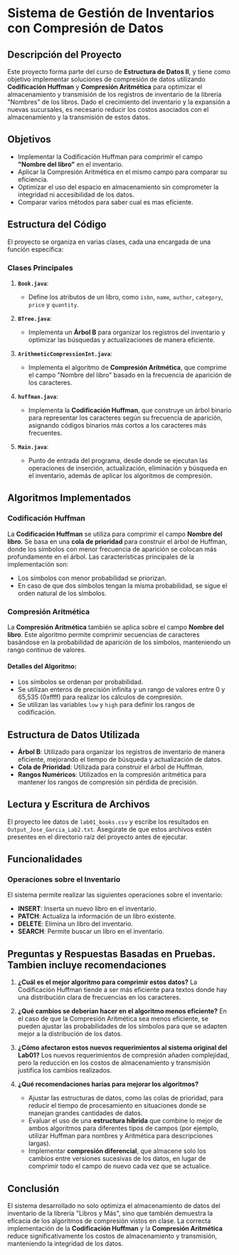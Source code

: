 
# Sistema de Gestión de Inventarios con Compresión de Datos

## Descripción del Proyecto

Este proyecto forma parte del curso de **Estructura de Datos II**, y tiene como objetivo implementar soluciones de compresión de datos utilizando **Codificación Huffman** y **Compresión Aritmética** para optimizar el almacenamiento y transmisión de los registros de inventario de la librería "Nombres" de los libros. Dado el crecimiento del inventario y la expansión a nuevas sucursales, es necesario reducir los costos asociados con el almacenamiento y la transmisión de estos datos.

## Objetivos

- Implementar la Codificación Huffman para comprimir el campo **"Nombre del libro"** en el inventario.
- Aplicar la Compresión Aritmética en el mismo campo para comparar su eficiencia.
- Optimizar el uso del espacio en almacenamiento sin comprometer la integridad ni accesibilidad de los datos.
- Comparar varios métodos para saber cual es mas eficiente.

## Estructura del Código

El proyecto se organiza en varias clases, cada una encargada de una función específica:

### Clases Principales

1. **`Book.java`**:
   - Define los atributos de un libro, como `isbn`, `name`, `author`, `category`, `price` y `quantity`.

2. **`BTree.java`**:
   - Implementa un **Árbol B** para organizar los registros del inventario y optimizar las búsquedas y actualizaciones de manera eficiente.

3. **`ArithmeticCompressionInt.java`**:
   - Implementa el algoritmo de **Compresión Aritmética**, que comprime el campo "Nombre del libro" basado en la frecuencia de aparición de los caracteres.

4. **`huffman.java`**:
   - Implementa la **Codificación Huffman**, que construye un árbol binario para representar los caracteres según su frecuencia de aparición, asignando códigos binarios más cortos a los caracteres más frecuentes.

5. **`Main.java`**:
   - Punto de entrada del programa, desde donde se ejecutan las operaciones de inserción, actualización, eliminación y búsqueda en el inventario, además de aplicar los algoritmos de compresión.

## Algoritmos Implementados

### Codificación Huffman

La **Codificación Huffman** se utiliza para comprimir el campo **Nombre del libro**. Se basa en una **cola de prioridad** para construir el árbol de Huffman, donde los símbolos con menor frecuencia de aparición se colocan más profundamente en el árbol. Las características principales de la implementación son:

- Los símbolos con menor probabilidad se priorizan.
- En caso de que dos símbolos tengan la misma probabilidad, se sigue el orden natural de los símbolos.

### Compresión Aritmética

La **Compresión Aritmética** también se aplica sobre el campo **Nombre del libro**. Este algoritmo permite comprimir secuencias de caracteres basándose en la probabilidad de aparición de los símbolos, manteniendo un rango continuo de valores.

#### Detalles del Algoritmo:

- Los símbolos se ordenan por probabilidad.
- Se utilizan enteros de precisión infinita y un rango de valores entre 0 y 65,535 (0xffff) para realizar los cálculos de compresión.
- Se utilizan las variables `low` y `high` para definir los rangos de codificación.

## Estructura de Datos Utilizada

- **Árbol B**: Utilizado para organizar los registros de inventario de manera eficiente, mejorando el tiempo de búsqueda y actualización de datos.
- **Cola de Prioridad**: Utilizada para construir el árbol de Huffman.
- **Rangos Numéricos**: Utilizados en la compresión aritmética para mantener los rangos de compresión sin pérdida de precisión.

## Lectura y Escritura de Archivos

El proyecto lee datos de `lab01_books.csv` y escribe los resultados en `Output_Jose_Garcia_Lab2.txt`. Asegúrate de que estos archivos estén presentes en el directorio raíz del proyecto antes de ejecutar.

## Funcionalidades

### Operaciones sobre el Inventario

El sistema permite realizar las siguientes operaciones sobre el inventario:

- **INSERT**: Inserta un nuevo libro en el inventario.
- **PATCH**: Actualiza la información de un libro existente.
- **DELETE**: Elimina un libro del inventario.
- **SEARCH**: Permite buscar un libro en el inventario.

## Preguntas y Respuestas Basadas en Pruebas. Tambien incluye recomendaciones

1. **¿Cuál es el mejor algoritmo para comprimir estos datos?**
   La Codificación Huffman tiende a ser más eficiente para textos donde hay una distribución clara de frecuencias en los caracteres.

2. **¿Qué cambios se deberían hacer en el algoritmo menos eficiente?**
   En el caso de que la Compresión Aritmética sea menos eficiente, se pueden ajustar las probabilidades de los símbolos para que se adapten mejor a la distribución de los datos.

3. **¿Cómo afectaron estos nuevos requerimientos al sistema original del Lab01?**
   Los nuevos requerimientos de compresión añaden complejidad, pero la reducción en los costos de almacenamiento y transmisión justifica los cambios realizados.

4. **¿Qué recomendaciones harías para mejorar los algoritmos?**
   - Ajustar las estructuras de datos, como las colas de prioridad, para reducir el tiempo de procesamiento en situaciones donde se manejan grandes cantidades de datos.
   - Evaluar el uso de una **estructura híbrida** que combine lo mejor de ambos algoritmos para diferentes tipos de campos (por ejemplo, utilizar Huffman para nombres y Aritmética para descripciones largas).
   - Implementar **compresión diferencial**, que almacene solo los cambios entre versiones sucesivas de los datos, en lugar de comprimir todo el campo de nuevo cada vez que se actualice.

## Conclusión

El sistema desarrollado no solo optimiza el almacenamiento de datos del inventario de la librería "Libros y Más", sino que también demuestra la eficacia de los algoritmos de compresión vistos en clase. La correcta implementación de la **Codificación Huffman** y la **Compresión Aritmética** reduce significativamente los costos de almacenamiento y transmisión, manteniendo la integridad de los datos.
